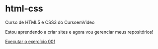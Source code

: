 # html-css
 Curso de HTML5 e CSS3 do CursoemVideo

 Estou aprendendo a criar sites e agora vou gerenciar meus repositórios!
 
<a href="https://victorialamour.github.io/html-css/exercicios/ex001/index.html">Executar o exercício 001</a>
